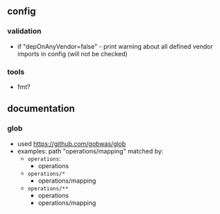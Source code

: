 ## config

### validation
- if "depOnAnyVendor=false" - print warning about all defined vendor imports in config (will not be checked)

### tools
- fmt?

## documentation

### glob

- used https://github.com/gobwas/glob
- examples: path "operations/mapping" matched by:
  - `operations`:
    - operations
  - `operations/*`
    - operations/mapping
  - `operations/**`
    - operations
    - operations/mapping